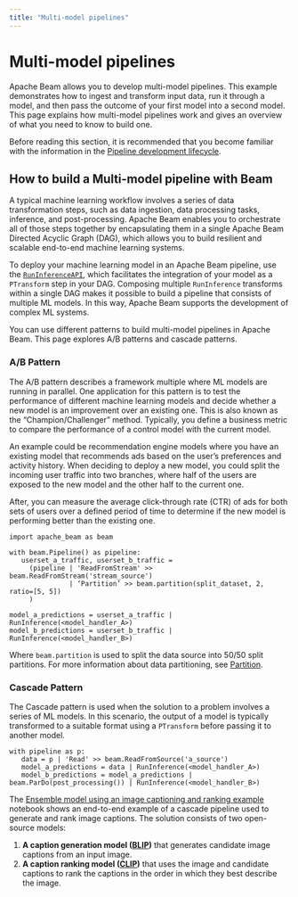 ```yaml
---
title: "Multi-model pipelines"
---
```

<!--
Licensed under the Apache License, Version 2.0 (the "License");
you may not use this file except in compliance with the License.
You may obtain a copy of the License at

http://www.apache.org/licenses/LICENSE-2.0

Unless required by applicable law or agreed to in writing, software
distributed under the License is distributed on an "AS IS" BASIS,
WITHOUT WARRANTIES OR CONDITIONS OF ANY KIND, either express or implied.
See the License for the specific language governing permissions and
limitations under the License.
-->

# Multi-model pipelines

Apache Beam allows you to develop multi-model pipelines. This example demonstrates how to ingest
and transform input data, run it through a model, and then pass the outcome of your first model
into a second model. This page explains how multi-model pipelines work and gives an overview of what
you need to know to build one.

Before reading this section, it is recommended that you become familiar with the information in
the [Pipeline development lifecycle](/documentation/pipelines/design-your-pipeline/).

## How to build a Multi-model pipeline with Beam

A typical machine learning workflow involves a series of data transformation steps, such as data
ingestion, data processing tasks, inference, and post-processing. Apache Beam enables you to orchestrate
all of those steps together by encapsulating them in a single Apache Beam Directed Acyclic Graph (DAG), which allows you to build
resilient and scalable end-to-end machine learning systems.

To deploy your machine learning model in an Apache Beam pipeline, use
the [`RunInferenceAPI`](/documentation/sdks/python-machine-learning/), which
facilitates the integration of your model as a `PTransform` step in your DAG. Composing
multiple `RunInference` transforms within a single DAG makes it possible to build a pipeline that consists
of multiple ML models. In this way, Apache Beam supports the development of complex ML systems.

You can use different patterns to build multi-model pipelines in Apache Beam. This page explores A/B patterns and cascade patterns.

### A/B Pattern

The A/B pattern describes a framework multiple where ML models are running in parallel. One
application for this pattern is to test the performance of different machine learning models and
decide whether a new model is an improvement over an existing one. This is also known as the
“Champion/Challenger” method. Typically, you define a business metric to compare the performance
of a control model with the current model.

An example could be recommendation engine models where you have an existing model that recommends
ads based on the user’s preferences and activity history. When deciding to deploy a new model, you
could split the incoming user traffic into two branches, where half of the users are exposed to the
new model and the other half to the current one.

After, you can measure the average click-through rate (CTR) of ads for both sets of
users over a defined period of time to determine if the new model is performing better than the
existing one.

```
import apache_beam as beam

with beam.Pipeline() as pipeline:
   userset_a_traffic, userset_b_traffic =
     (pipeline | 'ReadFromStream' >> beam.ReadFromStream('stream_source')
               | ‘Partition’ >> beam.partition(split_dataset, 2, ratio=[5, 5])
     )

model_a_predictions = userset_a_traffic | RunInference(<model_handler_A>)
model_b_predictions = userset_b_traffic | RunInference(<model_handler_B>)
```

Where `beam.partition` is used to split the data source into 50/50 split partitions. For more
information about data partitioning,
see [Partition](/documentation/transforms/python/elementwise/partition/).

### Cascade Pattern

The Cascade pattern is used when the solution to a problem involves a series of ML models. In
this scenario, the output of a model is typically transformed to a suitable format using
a `PTransform` before passing it to another model.

```
with pipeline as p:
   data = p | 'Read' >> beam.ReadFromSource('a_source')
   model_a_predictions = data | RunInference(<model_handler_A>)
   model_b_predictions = model_a_predictions | beam.ParDo(post_processing()) | RunInference(<model_handler_B>)
```

The [Ensemble model using an image captioning and ranking example](https://github.com/apache/beam/tree/master/examples/notebooks/beam-ml/run_inference_multi_model.ipynb) notebook shows an end-to-end example of a cascade pipeline used to generate and rank image
captions. The solution consists of two open-source models:

1. **A caption generation model ([BLIP](https://github.com/salesforce/BLIP))** that generates
   candidate image captions from an input image.
2. **A caption ranking model ([CLIP](https://github.com/openai/CLIP))** that uses the image and
   candidate captions to rank the captions in the order in which they best describe the image.

